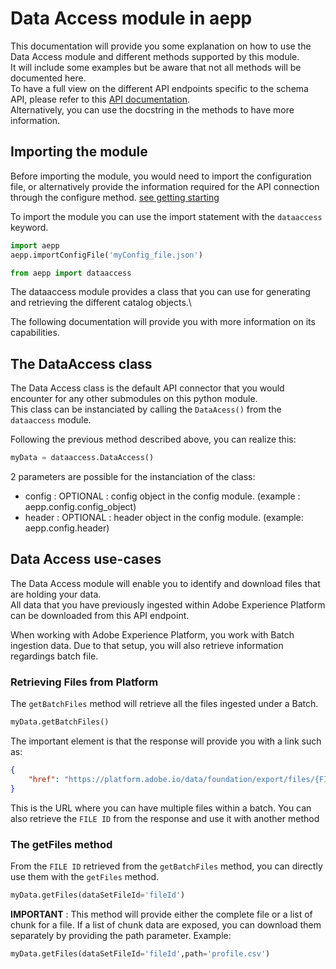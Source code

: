 # Data Access module in aepp

This documentation will provide you some explanation on how to use the Data Access module and different methods supported by this module.\
It will include some examples but be aware that not all methods will be documented here.\
To have a full view on the different API endpoints specific to the schema API, please refer to this [API documentation](https://developer.adobe.com/experience-platform-apis/references/data-access/).\
Alternatively, you can use the docstring in the methods to have more information.

## Importing the module

Before importing the module, you would need to import the configuration file, or alternatively provide the information required for the API connection through the configure method. [see getting starting](./getting-started.md)

To import the module you can use the import statement with the `dataaccess` keyword.

```python
import aepp
aepp.importConfigFile('myConfig_file.json')

from aepp import dataaccess
```

The dataaccess module provides a class that you can use for generating and retrieving the different catalog objects.\

The following documentation will provide you with more information on its capabilities.

## The DataAccess class

The Data Access class is the default API connector that you would encounter for any other submodules on this python module.\
This class can be instanciated by calling the `DataAcess()` from the `dataaccess` module.

Following the previous method described above, you can realize this:

```python
myData = dataaccess.DataAccess()
```

2 parameters are possible for the instanciation of the class:

* config : OPTIONAL : config object in the config module. (example : aepp.config.config_object)
* header : OPTIONAL : header object  in the config module. (example: aepp.config.header)

## Data Access use-cases

The Data Access module will enable you to identify and download files that are holding your data.\
All data that you have previously ingested within Adobe Experience Platform can be downloaded from this API endpoint.

When working with Adobe Experience Platform, you work with Batch ingestion data. Due to that setup, you will also retrieve information regardings batch file.

### Retrieving Files from Platform

The `getBatchFiles` method will retrieve all the files ingested under a Batch.
```python
myData.getBatchFiles()
```

The important element is that the response will provide you with a link such as:
```JSON
{
    "href": "https://platform.adobe.io/data/foundation/export/files/{FILE_ID_1}"
}
```

This is the URL where you can have multiple files within a batch.
You can also retrieve the `FILE ID` from the response and use it with another method

### The getFiles method

From the `FILE ID` retrieved from the `getBatchFiles` method, you can directly use them with the `getFiles` method.

```python
myData.getFiles(dataSetFileId='fileId')
```

**IMPORTANT** : This method will provide either the complete file or a list of chunk for a file.
If a list of chunk data are exposed, you can download them separately by providing the path parameter.
Example:

```python
myData.getFiles(dataSetFileId='fileId',path='profile.csv')
```